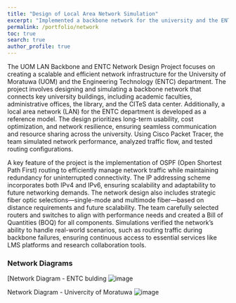 ```yaml
---
title: "Design of Local Area Network Simulation"
excerpt: "Implemented a backbone network for the university and the ENTC department"
permalink: /portfolio/network
toc: true
search: true
author_profile: true
---
```

The UOM LAN Backbone and ENTC Network Design Project focuses on creating a scalable and efficient network infrastructure for the University of Moratuwa (UOM) and the Engineering Technology (ENTC) department. The project involves designing and simulating a backbone network that connects key university buildings, including academic faculties, administrative offices, the library, and the CITeS data center. Additionally, a local area network (LAN) for the ENTC department is developed as a reference model. The design prioritizes long-term usability, cost optimization, and network resilience, ensuring seamless communication and resource sharing across the university. Using Cisco Packet Tracer, the team simulated network performance, analyzed traffic flow, and tested routing configurations.

A key feature of the project is the implementation of OSPF (Open Shortest Path First) routing to efficiently manage network traffic while maintaining redundancy for uninterrupted connectivity. The IP addressing scheme incorporates both IPv4 and IPv6, ensuring scalability and adaptability to future networking demands. The network design also includes strategic fiber optic selections—single-mode and multimode fiber—based on distance requirements and future scalability. The team carefully selected routers and switches to align with performance needs and created a Bill of Quantities (BOQ) for all components. Simulations verified the network’s ability to handle real-world scenarios, such as routing traffic during backbone failures, ensuring continuous access to essential services like LMS platforms and research collaboration tools.


### Network Diagrams

[Network Diagram - ENTC bulding 
![image](https://github.com/user-attachments/assets/70c12aa5-ddaf-4e8b-af53-e99c151c1e66)

Network Diagram - Univercity of Moratuwa
![image](https://github.com/madusanakcs/madusanakcs.github.io/blob/master/assets/n.png)
